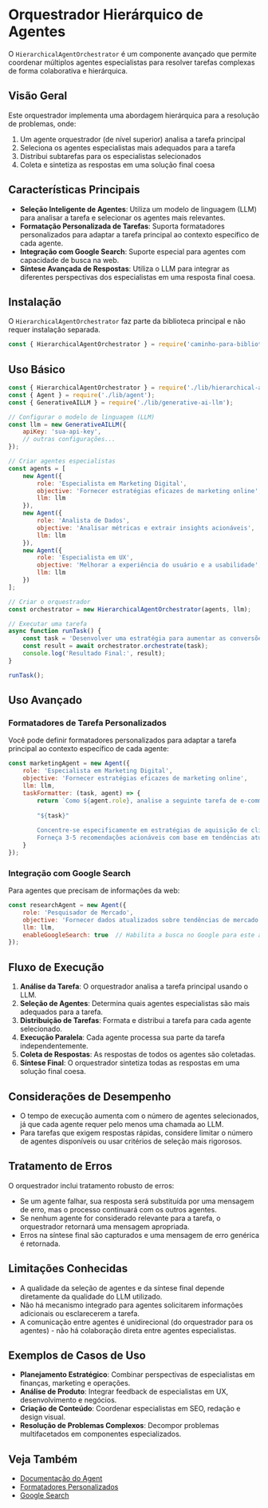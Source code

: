 # Orquestrador Hierárquico de Agentes

O `HierarchicalAgentOrchestrator` é um componente avançado que permite coordenar múltiplos agentes especialistas para resolver tarefas complexas de forma colaborativa e hierárquica.

## Visão Geral

Este orquestrador implementa uma abordagem hierárquica para a resolução de problemas, onde:

1. Um agente orquestrador (de nível superior) analisa a tarefa principal
2. Seleciona os agentes especialistas mais adequados para a tarefa
3. Distribui subtarefas para os especialistas selecionados
4. Coleta e sintetiza as respostas em uma solução final coesa

## Características Principais

- **Seleção Inteligente de Agentes**: Utiliza um modelo de linguagem (LLM) para analisar a tarefa e selecionar os agentes mais relevantes.
- **Formatação Personalizada de Tarefas**: Suporta formatadores personalizados para adaptar a tarefa principal ao contexto específico de cada agente.
- **Integração com Google Search**: Suporte especial para agentes com capacidade de busca na web.
- **Síntese Avançada de Respostas**: Utiliza o LLM para integrar as diferentes perspectivas dos especialistas em uma resposta final coesa.

## Instalação

O `HierarchicalAgentOrchestrator` faz parte da biblioteca principal e não requer instalação separada.

```javascript
const { HierarchicalAgentOrchestrator } = require('caminho-para-biblioteca');
```

## Uso Básico

```javascript
const { HierarchicalAgentOrchestrator } = require('./lib/hierarchical-agent-orchestrator');
const { Agent } = require('./lib/agent');
const { GenerativeAILLM } = require('./lib/generative-ai-llm');

// Configurar o modelo de linguagem (LLM)
const llm = new GenerativeAILLM({
    apiKey: 'sua-api-key',
    // outras configurações...
});

// Criar agentes especialistas
const agents = [
    new Agent({
        role: 'Especialista em Marketing Digital',
        objective: 'Fornecer estratégias eficazes de marketing online',
        llm: llm
    }),
    new Agent({
        role: 'Analista de Dados',
        objective: 'Analisar métricas e extrair insights acionáveis',
        llm: llm
    }),
    new Agent({
        role: 'Especialista em UX',
        objective: 'Melhorar a experiência do usuário e a usabilidade',
        llm: llm
    })
];

// Criar o orquestrador
const orchestrator = new HierarchicalAgentOrchestrator(agents, llm);

// Executar uma tarefa
async function runTask() {
    const task = 'Desenvolver uma estratégia para aumentar as conversões do nosso site de e-commerce';
    const result = await orchestrator.orchestrate(task);
    console.log('Resultado Final:', result);
}

runTask();
```

## Uso Avançado

### Formatadores de Tarefa Personalizados

Você pode definir formatadores personalizados para adaptar a tarefa principal ao contexto específico de cada agente:

```javascript
const marketingAgent = new Agent({
    role: 'Especialista em Marketing Digital',
    objective: 'Fornecer estratégias eficazes de marketing online',
    llm: llm,
    taskFormatter: (task, agent) => {
        return `Como ${agent.role}, analise a seguinte tarefa de e-commerce:
        
        "${task}"
        
        Concentre-se especificamente em estratégias de aquisição de clientes e otimização de funil de vendas.
        Forneça 3-5 recomendações acionáveis com base em tendências atuais do mercado.`;
    }
});
```

### Integração com Google Search

Para agentes que precisam de informações da web:

```javascript
const researchAgent = new Agent({
    role: 'Pesquisador de Mercado',
    objective: 'Fornecer dados atualizados sobre tendências de mercado',
    llm: llm,
    enableGoogleSearch: true  // Habilita a busca no Google para este agente
});
```

## Fluxo de Execução

1. **Análise da Tarefa**: O orquestrador analisa a tarefa principal usando o LLM.
2. **Seleção de Agentes**: Determina quais agentes especialistas são mais adequados para a tarefa.
3. **Distribuição de Tarefas**: Formata e distribui a tarefa para cada agente selecionado.
4. **Execução Paralela**: Cada agente processa sua parte da tarefa independentemente.
5. **Coleta de Respostas**: As respostas de todos os agentes são coletadas.
6. **Síntese Final**: O orquestrador sintetiza todas as respostas em uma solução final coesa.

## Considerações de Desempenho

- O tempo de execução aumenta com o número de agentes selecionados, já que cada agente requer pelo menos uma chamada ao LLM.
- Para tarefas que exigem respostas rápidas, considere limitar o número de agentes disponíveis ou usar critérios de seleção mais rigorosos.

## Tratamento de Erros

O orquestrador inclui tratamento robusto de erros:

- Se um agente falhar, sua resposta será substituída por uma mensagem de erro, mas o processo continuará com os outros agentes.
- Se nenhum agente for considerado relevante para a tarefa, o orquestrador retornará uma mensagem apropriada.
- Erros na síntese final são capturados e uma mensagem de erro genérica é retornada.

## Limitações Conhecidas

- A qualidade da seleção de agentes e da síntese final depende diretamente da qualidade do LLM utilizado.
- Não há mecanismo integrado para agentes solicitarem informações adicionais ou esclarecerem a tarefa.
- A comunicação entre agentes é unidirecional (do orquestrador para os agentes) - não há colaboração direta entre agentes especialistas.

## Exemplos de Casos de Uso

- **Planejamento Estratégico**: Combinar perspectivas de especialistas em finanças, marketing e operações.
- **Análise de Produto**: Integrar feedback de especialistas em UX, desenvolvimento e negócios.
- **Criação de Conteúdo**: Coordenar especialistas em SEO, redação e design visual.
- **Resolução de Problemas Complexos**: Decompor problemas multifacetados em componentes especializados.

## Veja Também

- [Documentação do Agent](./agent.md)
- [Formatadores Personalizados](./formatadores-personalizados.md)
- [Google Search](./google-search.md)

